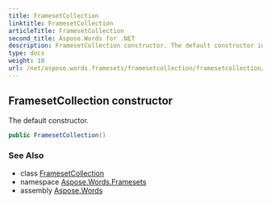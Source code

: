 ```yaml
---
title: FramesetCollection
linktitle: FramesetCollection
articleTitle: FramesetCollection
second_title: Aspose.Words for .NET
description: FramesetCollection constructor. The default constructor in C#.
type: docs
weight: 10
url: /net/aspose.words.framesets/framesetcollection/framesetcollection/
---
```

## FramesetCollection constructor

The default constructor.

```csharp
public FramesetCollection()
```

### See Also

* class [FramesetCollection](../)
* namespace [Aspose.Words.Framesets](../../../aspose.words.framesets/)
* assembly [Aspose.Words](../../../)
